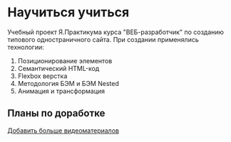# Научиться учиться  
Учебный проект Я.Практикума курса "ВЕБ-разработчик" по созданию типового одностраничного сайта. При создании применялись технологии:  
1. Позиционирование элементов  
2. Семантический HTML-код  
3. Flexbox верстка  
4. Методология БЭМ и БЭМ Nested  
5. Анимация и трансформация  

## Планы по доработке  
[Добавить больше видеоматериалов](https://youtu.be/dQw4w9WgXcQ)  
